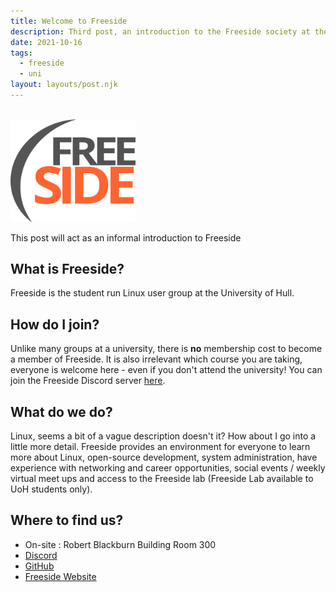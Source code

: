 ```yaml
---
title: Welcome to Freeside
description: Third post, an introduction to the Freeside society at the University of Hull.
date: 2021-10-16
tags:
  - freeside
  - uni
layout: layouts/post.njk
---
```


<br>
<img src="/img/freeside_square_path.svg" alt="FreesideLogo" width="200"/>

This post will act as an informal introduction to Freeside

## What is Freeside?

Freeside is the student run Linux user group at the University of Hull.

## How do I join?

Unlike many groups at a university, there is **no** membership cost to become a member of Freeside. It is also irrelevant which course you are taking, everyone is welcome here - even if you don't attend the university! You can join the Freeside Discord server [here](https://discord.gg/jE5VGjCu).

## What do we do?

Linux, seems a bit of a vague description doesn't it? How about I go into a little more detail.
Freeside provides an environment for everyone to learn more about Linux, open-source development, system administration, have experience with networking and career opportunities, social events / weekly virtual meet ups and access to the Freeside lab (Freeside Lab available to UoH students only).

## Where to find us?

- On-site : Robert Blackburn Building Room 300
- [Discord](https://discord.gg/jE5VGjCu)
- [GitHub](https://github.com/freesidehull)
- [Freeside Website](https://freeside.co.uk/)
